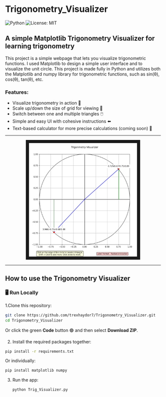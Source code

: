 # Trigonometry_Visualizer

![Python](https://img.shields.io/badge/Python-3.11-blue)
![License: MIT](https://img.shields.io/badge/License-MIT-yellow.svg)

## A simple Matplotlib Trigonometry Visualizer for learning trigonometry

This project is a simple webpage that lets you visualize trigonometric functions. I used Matplotlib to design a simple user interface and to visualize the unit circle. This project is made fully in Python and utilizes both the Matplotlib and numpy library for trigonometric functions, such as sin(θ), cos(θ), tan(θ), etc.

### Features:
 * Visualize trigonometry in action 🏃
 * Scale up/down the size of grid for viewing 🎥
 * Switch between one and multiple triangles 🖱️
 * Simple and easy UI with cohesive instructions ⬅️
 * Text-based calculator for more precise calculations (coming soon) 👀
---

<p  align="center">
   <img src="Screenshot 2025-07-31 185455.png" alt="Demo Image" width="350" border="10" />
</p>

---

## How to use the Trigonometry Visualizer

### 🖥️ Run Locally

1.Clone this repository:

   ```bash
   git clone https://github.com/trexhaydor7/Trigonometry_Visualizer.git
   cd Trigonometry_Visualizer
   ```
   Or click the green **Code** button 🟢 and then select **Download ZIP**.
   
2.  Install the required packages together:
   
   ```bash
   pip install -r requirements.txt
   ```
   Or individually:
   
   ```bash
   pip install matplotlib numpy
   ```

3. Run the app:
   ```bash
   python Trig_Visualizer.py

